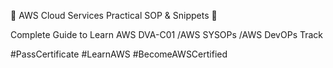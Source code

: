 🔰 AWS Cloud Services Practical SOP & Snippets 🔰

Complete Guide to Learn AWS DVA-C01 /AWS SYSOPs /AWS DevOPs Track 

#PassCertificate #LearnAWS #BecomeAWSCertified
